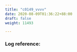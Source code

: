 ```yaml
---
title: "c0149_vvvv"
date: 2020-08-09T01:36:22+88:00
draft: false
weight: 11493

---
```


### Log reference: <no value>

```
